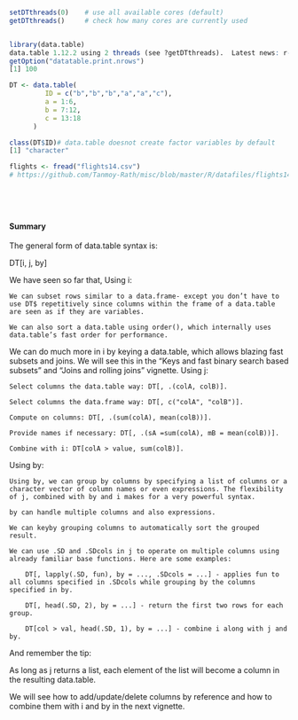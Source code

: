 ```R

setDTthreads(0)    # use all available cores (default)
getDTthreads()     # check how many cores are currently used


library(data.table)
data.table 1.12.2 using 2 threads (see ?getDTthreads).  Latest news: r-datatable.com
getOption("datatable.print.nrows")
[1] 100

DT <- data.table(
         ID = c("b","b","b","a","a","c"),
         a = 1:6,
         b = 7:12,
         c = 13:18
      )

class(DT$ID)# data.table doesnot create factor variables by default
[1] "character"

flights <- fread("flights14.csv")
# https://github.com/Tanmoy-Rath/misc/blob/master/R/datafiles/flights14.csv






```
#### Summary

The general form of data.table syntax is:

DT[i, j, by]

We have seen so far that,
Using i:

    We can subset rows similar to a data.frame- except you don’t have to use DT$ repetitively since columns within the frame of a data.table are seen as if they are variables.

    We can also sort a data.table using order(), which internally uses data.table’s fast order for performance.

We can do much more in i by keying a data.table, which allows blazing fast subsets and joins. We will see this in the “Keys and fast binary search based subsets” and “Joins and rolling joins” vignette.
Using j:

    Select columns the data.table way: DT[, .(colA, colB)].

    Select columns the data.frame way: DT[, c("colA", "colB")].

    Compute on columns: DT[, .(sum(colA), mean(colB))].

    Provide names if necessary: DT[, .(sA =sum(colA), mB = mean(colB))].

    Combine with i: DT[colA > value, sum(colB)].

Using by:

    Using by, we can group by columns by specifying a list of columns or a character vector of column names or even expressions. The flexibility of j, combined with by and i makes for a very powerful syntax.

    by can handle multiple columns and also expressions.

    We can keyby grouping columns to automatically sort the grouped result.

    We can use .SD and .SDcols in j to operate on multiple columns using already familiar base functions. Here are some examples:

        DT[, lapply(.SD, fun), by = ..., .SDcols = ...] - applies fun to all columns specified in .SDcols while grouping by the columns specified in by.

        DT[, head(.SD, 2), by = ...] - return the first two rows for each group.

        DT[col > val, head(.SD, 1), by = ...] - combine i along with j and by.

And remember the tip:

As long as j returns a list, each element of the list will become a column in the resulting data.table.

We will see how to add/update/delete columns by reference and how to combine them with i and by in the next vignette.
